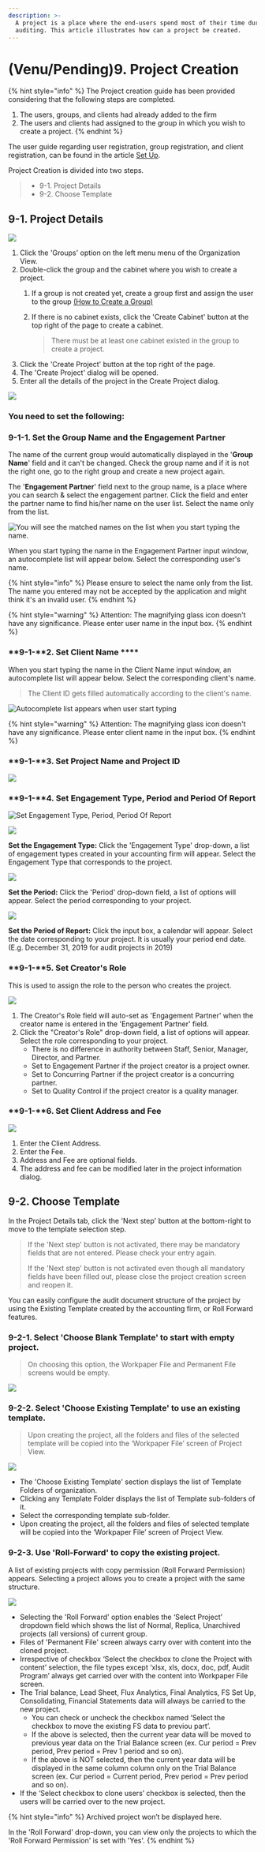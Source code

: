 ```yaml
---
description: >-
  A project is a place where the end-users spend most of their time during the
  auditing. This article illustrates how can a project be created.
---
```


# \(Venu/Pending\)9. Project Creation

{% hint style="info" %}
The Project creation guide has been provided considering that the following steps are completed.

1. The users, groups, and clients had already added to the firm
2. The users and clients had assigned to the group in which you wish to create a project.
{% endhint %}

The user guide regarding user registration, group registration, and client registration, can be found in the article [Set Up](../guide-by-function/).

Project Creation is divided into two steps.

> * 9-1. Project Details
> * 9-2. Choose Template

## 9-1. Project Details

![](../../.gitbook/assets/a_8_1-1.jpg)

1. Click the 'Groups' option on the left menu menu of the Organization View.
2. Double-click the group and the cabinet where you wish to create a project.
   1. If a group is not created yet, create a group first and assign the user to the group [\(How to Create a Group\)](../guide-by-function/groups-set-up-greater-than-groups.md)
   2. If there is no cabinet exists, click the 'Create Cabinet' button at the top right of the page to create a cabinet.

      > There must be at least one cabinet existed in the group to create a project.
3. Click the 'Create Project' button at the top right of the page.
4. The 'Create Project' dialog will be opened.
5. Enter all the details of the project in the Create Project dialog.

![](../../.gitbook/assets/a_8_2.jpg)

### You need to set the following:

### **9-1-1. Set the Group Name and the Engagement Partner**

The name of the current group would automatically displayed in the '**Group Name**' field and it can't be changed. Check the group name and if it is not the right one, go to the right group and create a new project again.

The '**Engagement Partner**' field next to the group name, is a place where you can search & select the engagement partner. Click the field and enter the partner name to find his/her name on the user list. Select the name only from the list.

![You will see the matched names on the list when you start typing the name.](../../.gitbook/assets/image-64.png)

When you start typing the name in the Engagement Partner input window, an autocomplete list will appear below. Select the corresponding user's name.

{% hint style="info" %}
Please ensure to select the name only from the list. The name you entered may not be accepted by the application and might think it's an invalid user.
{% endhint %}

{% hint style="warning" %}
Attention: The magnifying glass icon doesn't have any significance. Please enter user name in the input box.
{% endhint %}

### **9-1-**2. Set Client Name  ****

When you start typing the name in the Client Name input window, an autocomplete list will appear below. Select the corresponding client's name. 

> The Client ID gets filled automatically according to the client's name.

![Autocomplete list appears when user start typing](../../.gitbook/assets/client-select-input-edited_for-web.jpg)

{% hint style="warning" %}
Attention: The magnifying glass icon doesn't have any significance. Please enter client name in the input box.
{% endhint %}

### **9-1-**3. Set Project Name and Project ID

![](../../.gitbook/assets/project-title-and-id_for-web.jpg)

### **9-1-**4. Set Engagement Type, Period and Period Of Report

![Set Engagement Type, Period, Period Of Report](../../.gitbook/assets/engagement-type-period-period-of-report.png)

![](../../.gitbook/assets/a_8_5.jpg)

**Set the Engagement Type:** Click the 'Engagement Type' drop-down, a list of engagement types created in your accounting firm will appear. Select the Engagement Type that corresponds to the project.

![](../../.gitbook/assets/period%20%281%29.png)

**Set the Period:** Click the 'Period' drop-down field, a list of options will appear. Select the period corresponding to your project.

![](../../.gitbook/assets/a_8_6.jpg)

**Set the Period of Report:** Click the input box, a calendar will appear. Select the date corresponding to your project. It is usually your period end date. \(E.g. December 31, 2019 for audit projects in 2019\)

### **9-1-**5. Set Creator's Role 

This is used to assign the role to the person who creates the project.

![](../../.gitbook/assets/a_8_7.jpg)

1. The Creator's Role field will auto-set as 'Engagement Partner' when the creator name is entered in the 'Engagement Partner' field.
2. Click the "Creator's Role" drop-down field, a list of options will appear. Select the role corresponding to your project.
   * There is no difference in authority between Staff, Senior, Manager, Director, and Partner.
   * Set to Engagement Partner if the project creator is a project owner.
   * Set to Concurring Partner if the project creator is a concurring partner.
   * Set to Quality Control if the project creator is a quality manager.

### **9-1-**6. Set Client Address and Fee

![](../../.gitbook/assets/address-and-fee.png)

1. Enter the Client Address.
2. Enter the Fee. 
3. Address and Fee are optional fields. 
4. The address and fee can be modified later in the project information dialog.

## 9-2. Choose Template

In the Project Details tab, click the 'Next step' button at the bottom-right to move to the template selection step.

> If the 'Next step' button is not activated, there may be mandatory fields that are not entered. Please check your entry again.
>
> If the 'Next step' button is not activated even though all mandatory fields have been filled out, please close the project creation screen and reopen it.

You can easily configure the audit document structure of the project by using the Existing Template created by the accounting firm, or Roll Forward features.

### 9-2-1. Select 'Choose Blank Template' to start with empty project.

> On choosing this option, the Workpaper File and Permanent File screens would be empty.

![](../../.gitbook/assets/blank-temp.png)



### 9-2-2. Select 'Choose Existing Template' to use an existing template.

> Upon creating the project, all the folders and files of the selected template will be copied into the ‘Workpaper File’ screen of Project View.

![](../../.gitbook/assets/existing-templates.png)

* The 'Choose Existing Template' section displays the list of Template Folders of organization.
* Clicking any Template Folder displays the list of Template sub-folders of it.
* Select the corresponding template sub-folder.
* Upon creating the project, all the folders and files of selected template will be copied into the ‘Workpaper File’ screen of Project View.

### 9-2-3. Use 'Roll-Forward' to copy the existing project.

A list of existing projects with copy permission \(Roll Forward Permission\) appears. Selecting a project allows you to create a project with the same structure.

![](../../.gitbook/assets/a_8_8_create_project_by_roll-forward.jpg)

* Selecting the 'Roll Forward' option enables the ‘Select Project’ dropdown field which shows the list of Normal, Replica, Unarchived projects \(all versions\) of current group.
* Files of 'Permanent File' screen always carry over with content into the cloned project.
* Irrespective of checkbox ‘Select the checkbox to clone the Project with content’ selection, the file types except ‘xlsx, xls, docx, doc, pdf, Audit Program’ always get carried over with the content into Workpaper File screen.
* The Trial balance, Lead Sheet, Flux Analytics, Final Analytics, FS Set Up, Consolidating, Financial Statements data will always be carried to the new project.
  * You can check or uncheck the checkbox named ‘Select the checkbox to move the existing FS data to previou part’.
  * If the above is selected, then the current year data will be moved to previous year data on the Trial Balance screen \(ex. Cur period = Prev period, Prev period = Prev 1 period and so on\).
  * If the above is NOT selected, then the current year data will be displayed in the same column column only on the Trial Balance screen \(ex. Cur period = Current period, Prev period = Prev  period and so on\).
* If the ‘Select checkbox to clone users’ checkbox is selected, then the users will be carried over to the new project.

{% hint style="info" %}
Archived project won’t be displayed here.

In the 'Roll Forward' drop-down, you can view only the projects to which the 'Roll Forward Permission' is set with 'Yes'.
{% endhint %}


